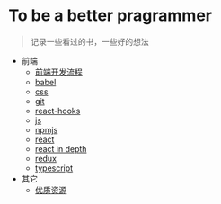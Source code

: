 # To be a better pragrammer

> 记录一些看过的书，一些好的想法

- 前端
  - [前端开发流程](/frontendmaster/开发流程.md)
  - [babel](/frontendmaster/babel.md)
  - [css](/frontendmaster/css.md)
  - [git](/frontendmaster/git.md)
  - [react-hooks](/frontendmaster/hooks.md)
  - [js](/frontendmaster/js.md)
  - [npmjs](/frontendmaster/npmjs.md)
  - [react](/frontendmaster/react.md)
  - [react in depth](/frontendmaster/react技术揭秘.md)
  - [redux](/frontendmaster/redux.md)
  - [typescript](/frontendmaster/typescript.md)
- 其它
  - [优质资源](/others/资源.md)
